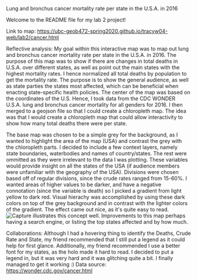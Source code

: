 Lung and bronchus cancer mortality rate per state in the U.S.A. in 2016

Welcome to the README file for my lab 2 project!

Link to map: https://ubc-geob472-spring2020.github.io/tracyw04-web/lab2/cancer.html

Reflective analysis: My goal within this interactive map was to map out lung and bronchus cancer mortality rate per state in the U.S.A. in 2016.
The purpose of this map was to show if there are changes in total deaths in U.S.A. over different states, as well as point out the main states with the highest mortality rates. I hence normalized all total deaths by population to get the mortality rate. The purpose is to show the general audience, as well as state parties the states most affected, which can be beneficial when enacting state-specific 
health policies. The center of the map was based on the coordinates of the U.S. Hence, I took data from the CDC WONDER U.S.A. lung and bronchus cancer mortality for all genders for 2016. I then merged 
to a geojson file so that I could create a chloropleth map. The idea was that I would create a chloropleth map that could allow interactivity to show how many total deaths there were per state. 

The base map was chosen to be a simple grey for the background, as I wanted to highlight the area of the map (USA) and contrast the grey with the 
chloropleth parts. I decided to include a few context layers, namely state boundaries, waterbodies and names of country/states. The rest
were ommitted as they were irrelevant to the data I was plotting. These variables would provide insight on all the states of the USA (if
audience members were unfamiliar with the geography of the USA). Divisions were chosen based off of regular divisions, since the 
crude rates ranged from 15-60%. I wanted areas of higher values to be darker, and have a negative connotation (since the variable is death) so I 
picked a gradient from light yellow to dark red. Visual hierachy was accomplished by using these dark colors on top of the grey background and
in contrast with the lighter colors of the gradient. The effect came out nice, as it's quite easy to read. 
![Capture](https://user-images.githubusercontent.com/39570002/76267083-d7619f80-6226-11ea-9e62-832cf3fb880b.PNG) illustrates this concept well. 
Improvements to this map perhaps having a search engine, or listing the top states affected and by how much. 

Collaborations: Although I had a hovering thing to identify the Deaths, Crude Rate and State, my friend recommended that I still put a legend
as it could help for first glance. Additionally, my friend recommended I use a better font for my states, as the holo made it hard to read. 
I decided to put a legend in, but it was very hard and it was glitching quite a bit. I finally managed to get it working :)
 Data source: https://wonder.cdc.gov/cancer.html